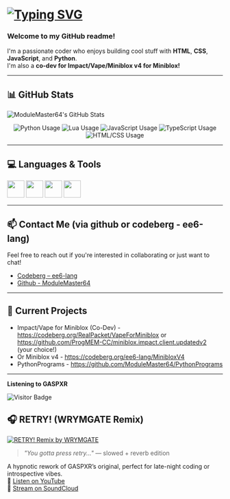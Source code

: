 # [![Typing SVG](https://readme-typing-svg.demolab.com/?lines=Hey+there!+I'm+ModuleMaster64;I+love+coding+fr+🔥;HTML,+Python,+JS+wizard!&center=true&width=500&height=50)](https://git.io/typing-svg)

### Welcome to my GitHub readme!

I'm a passionate coder who enjoys building cool stuff with **HTML**, **CSS**, **JavaScript**, and **Python**.  
I'm also a **co-dev for Impact/Vape/Miniblox v4 for Miniblox!**

---

## 📊 GitHub Stats

![ModuleMaster64's GitHub Stats](https://github-readme-stats.vercel.app/api?username=ModuleMaster64&show_icons=true&theme=tokyonight)
<p align="center"> <img src="https://img.shields.io/badge/Python-45%25-blue?style=for-the-badge&logo=python&logoColor=white" alt="Python Usage" /> <img src="https://img.shields.io/badge/Lua-25%25-darkblue?style=for-the-badge&logo=lua&logoColor=white" alt="Lua Usage" /> <img src="https://img.shields.io/badge/JavaScript-15%25-yellow?style=for-the-badge&logo=javascript&logoColor=black" alt="JavaScript Usage" /> <img src="https://img.shields.io/badge/TypeScript-10%25-blue?style=for-the-badge&logo=typescript&logoColor=white" alt="TypeScript Usage" /> <img src="https://img.shields.io/badge/HTML/CSS-5%25-orange?style=for-the-badge&logo=html5&logoColor=white" alt="HTML/CSS Usage" /> </p>

---

## 💻 Languages & Tools

<img src="https://cdn.jsdelivr.net/gh/devicons/devicon/icons/html5/html5-original.svg" width="40" height="40"/> 
<img src="https://cdn.jsdelivr.net/gh/devicons/devicon/icons/css3/css3-original.svg" width="40" height="40"/>
<img src="https://cdn.jsdelivr.net/gh/devicons/devicon/icons/javascript/javascript-original.svg" width="40" height="40"/>
<img src="https://cdn.jsdelivr.net/gh/devicons/devicon/icons/python/python-original.svg" width="40" height="40"/>

---

## 📫 Contact Me (via github or codeberg - ee6-lang)

Feel free to reach out if you're interested in collaborating or just want to chat!
- [Codeberg – ee6-lang](https://codeberg.org/ee6-lang)
- [Github - ModuleMaster64](https://github.com/ModuleMaster64)

---

## 🧪 Current Projects

- Impact/Vape for Miniblox (Co-Dev) - https://codeberg.org/RealPacket/VapeForMiniblox or https://github.com/ProgMEM-CC/miniblox.impact.client.updatedv2 (your choice!)
- Or Miniblox v4 - https://codeberg.org/ee6-lang/MinibloxV4
- PythonPrograms - https://github.com/ModuleMaster64/PythonPrograms

---
**Listening to GASPXR**

![Visitor Badge](https://visitor-badge.laobi.icu/badge?page_id=ModuleMaster64)


## 🎧 RETRY! (WRYMGATE Remix)

[![RETRY! Remix by WRYMGATE](https://img.youtube.com/vi/yQtz0VeuUIo/maxresdefault.jpg)](https://www.youtube.com/watch?v=yQtz0VeuUIo)
> *"You gotta press retry..."* — slowed + reverb edition

A hypnotic rework of GASPXR’s original, perfect for late-night coding or introspective vibes.  
🔗 [Listen on YouTube](https://www.youtube.com/watch?v=yQtz0VeuUIo)  
🔗 [Stream on SoundCloud](https://soundcloud.com/wrymgate/reversed-intro-slowed-reverb-retry-gaspxr)

